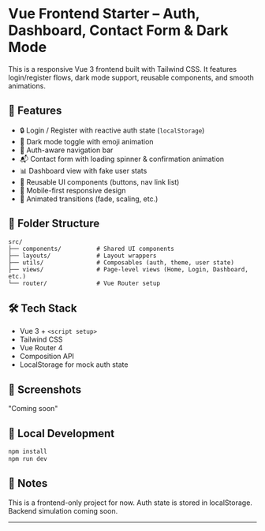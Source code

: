 # Vue Frontend Starter – Auth, Dashboard, Contact Form & Dark Mode

This is a responsive Vue 3 frontend built with Tailwind CSS. It features login/register flows, dark mode support, reusable components, and smooth animations.

## 🚀 Features

- 🔒 Login / Register with reactive auth state (`localStorage`)
- 🌙 Dark mode toggle with emoji animation
- 🧭 Auth-aware navigation bar
- 📬 Contact form with loading spinner & confirmation animation
- 📊 Dashboard view with fake user stats
- 🧩 Reusable UI components (buttons, nav link list)
- 📱 Mobile-first responsive design
- 🔁 Animated transitions (fade, scaling, etc.)

## 📁 Folder Structure

```
src/
├── components/          # Shared UI components
├── layouts/             # Layout wrappers
├── utils/               # Composables (auth, theme, user state)
├── views/               # Page-level views (Home, Login, Dashboard, etc.)
└── router/              # Vue Router setup
```

## 🛠 Tech Stack

- Vue 3 + `<script setup>`
- Tailwind CSS
- Vue Router 4
- Composition API
- LocalStorage for mock auth state

## 📸 Screenshots

"Coming soon"

## 🧪 Local Development

```bash
npm install
npm run dev
```

## 📌 Notes

This is a frontend-only project for now. Auth state is stored in localStorage. Backend simulation coming soon.

---
